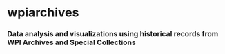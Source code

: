 # wpiarchives

### Data analysis and visualizations using historical records from WPI Archives and Special Collections
